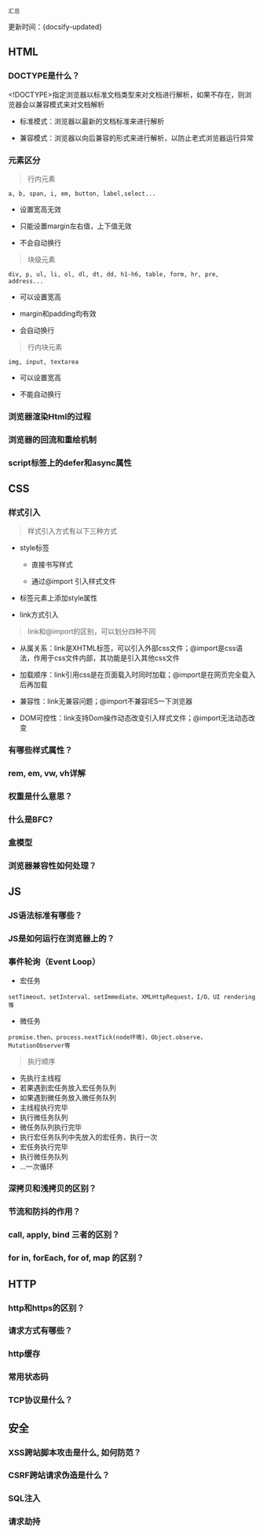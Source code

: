 

`汇总`

更新时间：{docsify-updated}

## HTML

### DOCTYPE是什么？

\<!DOCTYPE\>指定浏览器以标准文档类型来对文档进行解析，如果不存在，则浏览器会以兼容模式来对文档解析

- 标准模式：浏览器以最新的文档标准来进行解析

- 兼容模式：浏览器以向后兼容的形式来进行解析，以防止老式浏览器运行异常

### 元素区分

> 行内元素

`a, b, span, i, em, button, label,select...`

- 设置宽高无效

- 只能设置margin左右值，上下值无效

- 不会自动换行

> 块级元素

`div, p, ul, li, ol, dl, dt, dd, h1-h6, table, form, hr, pre, address...`

- 可以设置宽高

- margin和padding均有效

- 会自动换行

> 行内块元素

`img, input, textarea`

- 可以设置宽高

- 不能自动换行

### 浏览器渲染Html的过程

### 浏览器的回流和重绘机制

### script标签上的defer和async属性

### 


## CSS

### 样式引入

> 样式引入方式有以下三种方式

- style标签

    - 直接书写样式
    
    - 通过@import 引入样式文件

- 标签元素上添加style属性

- link方式引入


> link和@import的区别，可以划分四种不同

- 从属关系：link是XHTML标签，可以引入外部css文件；@import是css语法，作用于css文件内部，其功能是引入其他css文件

- 加载顺序：link引用css是在页面载入时同时加载；@import是在网页完全载入后再加载

- 兼容性：link无兼容问题；@import不兼容IE5一下浏览器

- DOM可控性：link支持Dom操作动态改变引入样式文件；@import无法动态改变


### 有哪些样式属性？

### rem, em, vw, vh详解

### 权重是什么意思？

### 什么是BFC?

### 盒模型

### 浏览器兼容性如何处理？

### 

## JS

### JS语法标准有哪些？

### JS是如何运行在浏览器上的？


### 事件轮询（Event Loop）

- 宏任务

`setTimeout、setInterval、setImmediate、XMLHttpRequest，I/O、UI rendering等`

- 微任务

`promise.then、process.nextTick(node环境)、Object.observe，MutationObserver等`

> 执行顺序

- 先执行主线程
- 若果遇到宏任务放入宏任务队列
- 如果遇到微任务放入微任务队列
- 主线程执行完毕
- 执行微任务队列
- 微任务队列执行完毕
- 执行宏任务队列中先放入的宏任务，执行一次
- 宏任务执行完毕
- 执行微任务队列
- ...一次循环

### 深拷贝和浅拷贝的区别？

### 节流和防抖的作用？

### call, apply, bind 三者的区别？

### for in, forEach, for of, map 的区别？



## HTTP

### http和https的区别？

### 请求方式有哪些？

### http缓存

### 常用状态码

### TCP协议是什么？


## 安全


### XSS跨站脚本攻击是什么, 如何防范？

### CSRF跨站请求伪造是什么？

### SQL注入

### 请求劫持
